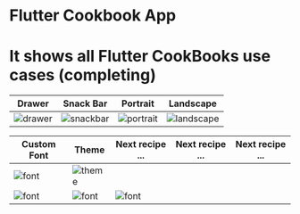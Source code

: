 

# Flutter Cookbook App

# It shows all Flutter CookBooks use cases (completing)

Drawer  | Snack Bar | Portrait | Landscape 
------------- | -------------  | -------------  | -------------  |
![drawer](https://user-images.githubusercontent.com/50651962/115839242-b1e62400-a42f-11eb-9666-f41b531fd433.png)|![snackbar](https://user-images.githubusercontent.com/50651962/115839202-a8f55280-a42f-11eb-8e15-963329a049e7.png)|![portrait](https://user-images.githubusercontent.com/50651962/115839395-db06b480-a42f-11eb-9fca-6980f7342e63.png)|![landscape](https://user-images.githubusercontent.com/50651962/115839406-de9a3b80-a42f-11eb-8449-6825f89c5626.png)|


Custom Font  | Theme | Next recipe ... | Next recipe ... | Next recipe ... |  
------------- | -------------  | -------------  | -------------  | -------------  |
![font](https://user-images.githubusercontent.com/50651962/115844690-53bc3f80-a435-11eb-8094-9058c761c57a.png) | ![theme](https://user-images.githubusercontent.com/50651962/115880940-7d3e9080-a460-11eb-970a-141c405b3083.png)
|![font](https://user-images.githubusercontent.com/50651962/115844690-53bc3f80-a435-11eb-8094-9058c761c57a.png)  | ![font](https://user-images.githubusercontent.com/50651962/115844690-53bc3f80-a435-11eb-8094-9058c761c57a.png) | ![font](https://user-images.githubusercontent.com/50651962/115844690-53bc3f80-a435-11eb-8094-9058c761c57a.png)


